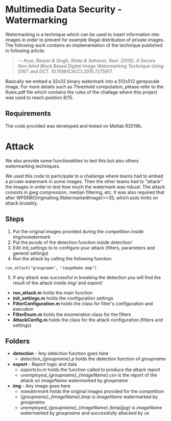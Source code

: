 # Multimedia Data Security - Watermarking

Watermarking is a technique which can be used to insert information into images in order to prevent for example illegal distribution of private images.
The following work contains an implementation of the technique published in following article: 
>
> -- <cite>Arya, Ranjan & Singh, Shalu & Saharan, Ravi. (2015). A Secure Non-blind Block Based Digital Image Watermarking Technique Using DWT and DCT. 10.1109/ICACCI.2015.7275917. </cite>

Basically we embed a 32x32 binary watermark into a 512x512 gereyscale image. For more details such as Threshold computation, please 
refer to the Rules.pdf file which contains the rules of the challage where this project was used to reach position 8/15.

## Requirements
The code provided was developed and tested on Matlab R2019b.

# Attack
We also provide some functionalities to test this but also others watermarking techniques.

We used this code to participate to a challange where teams had to embed a private watermark in some images. Then the other teams had to "attack" the images
 in order to test how much the watermark was robust. The attack consists in jpeg compression, median filtering, etc. It was also required that after WPSNR(OriginalImg,WatermarkedImage)>=35,
which puts limits on attack brutality.

## Steps

1. Put the original images provided during the competition inside *img/nowatermark*
2. Put the *pcode* of the detection function inside *detection/*
3. Edit *init_settings* to to configure your attack (filters, parameters and general settings)
4. Run the attack by calling the following function
```
run_attack("groupname", "imageName.bmp")
```
5. If any attack was successful in breaking the detection you will find the result of the attack inside *img/* and *export/*
* **run_attack.m** holds the main function
* **init_settings.m** holds the configuration settings
* **FilterConfiguration.m** holds the class for filter's configuration and execution
* **FilterEnum.m** holds the enumeration class for the filters
* **AttackConfig.m** holds the class for the attack configuration (filters and settings)

## Folders

* **detection** - Any detection function goes here
  * *detection_{groupname}.p* holds the detection function of *groupname*
* **export** - Report logic and data
  * *exportcsv.m* holds the function called to produce the attack report
  * *unemployed_{groupname}_{imageName}.csv* is the report of the attack on *imageName* watermarked by *groupname*
* **img** - Any image goes here
  * *nowatermark* holds the original images provided for the competition
  * *{groupname}_{imageName}.bmp* is *imageName* watermarked by *groupname*
  * *unemployed_{groupname}_{imageName}.{bmp|jpg}* is *imageName* watermarked by *groupname* and successfully attacked by us
